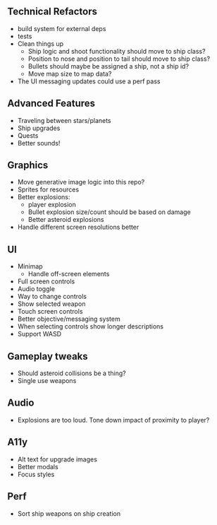 ## Technical Refactors

- build system for external deps
- tests
- Clean things up
  - Ship logic and shoot functionality should move to ship class?
  - Position to nose and position to tail should move to ship class?
  - Bullets should maybe be assigned a ship, not a ship id?
  - Move map size to map data?
- The UI messaging updates could use a perf pass

## Advanced Features

- Traveling between stars/planets
- Ship upgrades
- Quests
- Better sounds!

## Graphics

- Move generative image logic into this repo?
- Sprites for resources
- Better explosions:
  - player explosion
  - Bullet explosion size/count should be based on damage
  - Better asteroid explosions
- Handle different screen resolutions better

## UI

- Minimap
  - Handle off-screen elements
- Full screen controls
- Audio toggle
- Way to change controls
- Show selected weapon
- Touch screen controls
- Better objective/messaging system
- When selecting controls show longer descriptions
- Support WASD

## Gameplay tweaks

- Should asteroid collisions be a thing?
- Single use weapons

## Audio

- Explosions are too loud. Tone down impact of proximity to player?

## A11y

- Alt text for upgrade images
- Better modals
- Focus styles

## Perf

- Sort ship weapons on ship creation
